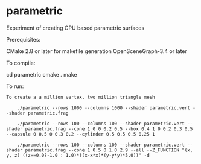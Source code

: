 # parametric
Experiment of creating GPU based parametric surfaces

Prerequisites:

   CMake 2.8 or later for makefile generation
   OpenSceneGraph-3.4 or later


To compile:

   cd parametric
   cmake .
   make


To run:

    To create a a million vertex, two million triangle mesh

        ./parametric --rows 1000 --columns 1000 --shader parametric.vert --shader parametric.frag

        ./parametric --rows 100 --columns 100 --shader parametric.vert --shader parametric.frag --cone 1 0 0 0.2 0.5 --box 0.4 1 0 0.2 0.3 0.5 --capsule 0 0.5 0 0.3 0.2 --cylinder 0.5 0.5 0.5 0.25 1

        ./parametric --rows 100 --columns 100 --shader parametric.vert --shader parametric.frag --cone 1 0.5 0 1.0 2.9 --all --Z_FUNCTION "(x, y, z) ((z==0.0?-1.0 : 1.0)*((x-x*x)*(y-y*y)*5.0))" -d